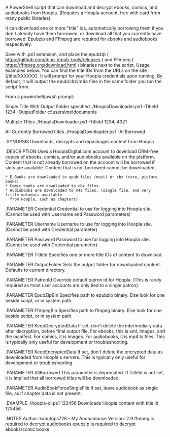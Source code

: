 A PowerShell script that can download and decrypt ebooks, comics, and audiobooks from Hoopla. (Requires a Hoopla account, free with card from many public libraries).

It can download one or more "title" ids, automatically borrowing them if you don't already have them borrowed, or download all that you currently have borrowed. Epubzip and FFmpeg are required for ebooks and audiobooks respectively.

Save with .ps1 extension, and place the epubzip ( https://github.com/dino-/epub-tools/releases ) and FFmpeg ( https://ffmpeg.org/download.html ) binaries next to the script. Usage examples below. You can find the title IDs from the URLs on the site (/title/XXXXXX). It will prompt for your Hoopla credentials upon running. By default, it will output the epub/cbz/m4a files in the same folder you run the script from.

From a powershell/pwsh prompt:

Single Title With Output Folder specified
./HooplaDownloader.ps1 -TitleId 1234 -OutputFolder c:\users\me\documents

Multiple TItles
./HooplaDownloader.ps1 -TitleId 1234, 4321

All Currently Borrowed titles
./HooplaDownloader.ps1 -AllBorrowed

.SYNOPSIS
    Downloads, decrypts and repackages content from Hoopla

.DESCRIPTION
    Uses a HooplaDigital.com account to download DRM-free copies of ebooks, comics,
    and/or audiobooks available on the platform. Content that is not already borrowed
    on the account will be borrowed if slots are available. Content that is not borrowed
    cannot be downloaded.

    * E-Books are downloaded to epub files (most) or cbz (rare, picture books).
    * Comic books are downloaded to cbz files.
    * Audiobooks are downloaded to m4a files. (single file, and very little metadata available
      from Hoopla, such as chapters)

.PARAMETER Credential
    Credential to use for logging into Hoopla site.
    (Cannot be used with Username and Password parameters)

.PARAMETER Username
    Username to use for logging into Hoopla site.
    (Cannot be used with Credential parameter)

.PARAMETER Password
    Password to use for logging into Hoopla site.
    (Cannot be used with Credential parameter)

.PARAMETER TitleId
    Specifies one or more title IDs of content to download.

.PARAMETER OutputFolder
    Sets the output folder for downloaded content. Defaults to current directory.

.PARAMETER PatronId
    Override default patron id for Hoopla. (This is rarely required as most user accounts are only tied
    to a single patron).

.PARAMETER EpubZipBin
    Specifies path to epubzip binary. Else look for one beside script, or in system path.

.PARAMETER FfmpegBin
    Specifies path to ffmpeg binary. Else look for one beside script, or in system path.

.PARAMETER KeepDecryptedData
    If set, don't delete the intermediary data after decryption, before final output file.
    For ebooks, this is xml, images, and the manifest. For comics, it is images. For audiobooks,
    it is mp4 ts files. This is typically only useful for development or troubleshooting.

.PARAMETER KeepEncryptedData
    If set, don't delete the encrypted data as downloaded from Hoopla's servers. This is typically
    only useful for development or troubleshooting.

.PARAMETER AllBorrowed
    This parameter is deprecated. If TitleId is not set, it is implied that all borrowed titles will
    be downloaded.

.PARAMETER AudioBookForceSingleFile
    If set, leave audiobook as single file, as if chapter data is not present.

.EXAMPLE
    .\hoopla-dl.ps1 123456
    Downloads Hoopla content with title id 123456

.NOTES
    Author: kabutops728 - My Anonamouse
    Version: 2.9
    ffmpeg is required to decrypt audiobooks
    epubzip is required to decrypt ebooks/comic books
    
